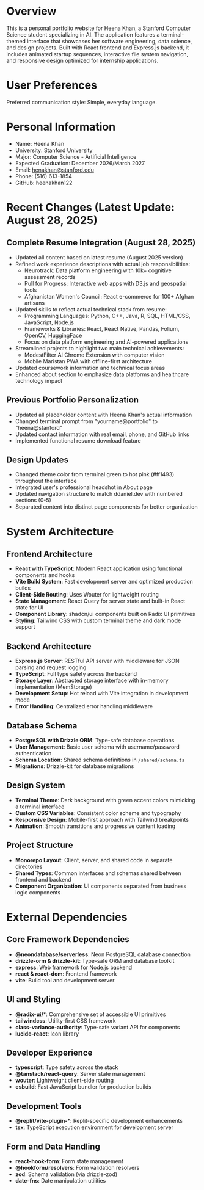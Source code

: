 # Overview

This is a personal portfolio website for Heena Khan, a Stanford Computer Science student specializing in AI. The application features a terminal-themed interface that showcases her software engineering, data science, and design projects. Built with React frontend and Express.js backend, it includes animated startup sequences, interactive file system navigation, and responsive design optimized for internship applications.

# User Preferences

Preferred communication style: Simple, everyday language.

# Personal Information
- Name: Heena Khan
- University: Stanford University
- Major: Computer Science - Artificial Intelligence
- Expected Graduation: December 2026/March 2027
- Email: henakhan@stanford.edu
- Phone: (516) 613-1854
- GitHub: heenakhan122

# Recent Changes (Latest Update: August 28, 2025)

## Complete Resume Integration (August 28, 2025)
- Updated all content based on latest resume (August 2025 version)
- Refined work experience descriptions with actual job responsibilities:
  - Neurotrack: Data platform engineering with 10k+ cognitive assessment records
  - Pull for Progress: Interactive web apps with D3.js and geospatial tools
  - Afghanistan Women's Council: React e-commerce for 100+ Afghan artisans
- Updated skills to reflect actual technical stack from resume:
  - Programming Languages: Python, C++, Java, R, SQL, HTML/CSS, JavaScript, Node.js
  - Frameworks & Libraries: React, React Native, Pandas, Folium, OpenCV, HuggingFace
  - Focus on data platform engineering and AI-powered applications
- Streamlined projects to highlight two main technical achievements:
  - ModestFilter AI Chrome Extension with computer vision
  - Mobile Maristan PWA with offline-first architecture
- Updated coursework information and technical focus areas
- Enhanced about section to emphasize data platforms and healthcare technology impact

## Previous Portfolio Personalization
- Updated all placeholder content with Heena Khan's actual information
- Changed terminal prompt from "yourname@portfolio" to "heena@stanford"
- Updated contact information with real email, phone, and GitHub links
- Implemented functional resume download feature

## Design Updates
- Changed theme color from terminal green to hot pink (#ff1493) throughout the interface
- Integrated user's professional headshot in About page
- Updated navigation structure to match ddaniel.dev with numbered sections (0-5)
- Separated content into distinct page components for better organization

# System Architecture

## Frontend Architecture
- **React with TypeScript**: Modern React application using functional components and hooks
- **Vite Build System**: Fast development server and optimized production builds
- **Client-Side Routing**: Uses Wouter for lightweight routing
- **State Management**: React Query for server state and built-in React state for UI
- **Component Library**: shadcn/ui components built on Radix UI primitives
- **Styling**: Tailwind CSS with custom terminal theme and dark mode support

## Backend Architecture
- **Express.js Server**: RESTful API server with middleware for JSON parsing and request logging
- **TypeScript**: Full type safety across the backend
- **Storage Layer**: Abstracted storage interface with in-memory implementation (MemStorage)
- **Development Setup**: Hot reload with Vite integration in development mode
- **Error Handling**: Centralized error handling middleware

## Database Schema
- **PostgreSQL with Drizzle ORM**: Type-safe database operations
- **User Management**: Basic user schema with username/password authentication
- **Schema Location**: Shared schema definitions in `/shared/schema.ts`
- **Migrations**: Drizzle-kit for database migrations

## Design System
- **Terminal Theme**: Dark background with green accent colors mimicking a terminal interface
- **Custom CSS Variables**: Consistent color scheme and typography
- **Responsive Design**: Mobile-first approach with Tailwind breakpoints
- **Animation**: Smooth transitions and progressive content loading

## Project Structure
- **Monorepo Layout**: Client, server, and shared code in separate directories
- **Shared Types**: Common interfaces and schemas shared between frontend and backend
- **Component Organization**: UI components separated from business logic components

# External Dependencies

## Core Framework Dependencies
- **@neondatabase/serverless**: Neon PostgreSQL database connection
- **drizzle-orm & drizzle-kit**: Type-safe ORM and database toolkit
- **express**: Web framework for Node.js backend
- **react & react-dom**: Frontend framework
- **vite**: Build tool and development server

## UI and Styling
- **@radix-ui/***: Comprehensive set of accessible UI primitives
- **tailwindcss**: Utility-first CSS framework
- **class-variance-authority**: Type-safe variant API for components
- **lucide-react**: Icon library

## Developer Experience
- **typescript**: Type safety across the stack
- **@tanstack/react-query**: Server state management
- **wouter**: Lightweight client-side routing
- **esbuild**: Fast JavaScript bundler for production builds

## Development Tools
- **@replit/vite-plugin-***: Replit-specific development enhancements
- **tsx**: TypeScript execution environment for development server

## Form and Data Handling
- **react-hook-form**: Form state management
- **@hookform/resolvers**: Form validation resolvers
- **zod**: Schema validation (via drizzle-zod)
- **date-fns**: Date manipulation utilities